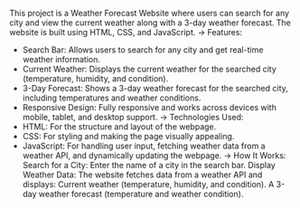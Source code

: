 This project is a Weather Forecast Website where users can search for any city and view the current weather along with a 3-day weather forecast. The website is built using HTML, CSS, and JavaScript.
-> Features:
- Search Bar: Allows users to search for any city and get real-time weather information.
- Current Weather: Displays the current weather for the searched city (temperature, humidity, and condition).
- 3-Day Forecast: Shows a 3-day weather forecast for the searched city, including temperatures and weather conditions.
- Responsive Design: Fully responsive and works across devices with mobile, tablet, and desktop support.
-> Technologies Used:
- HTML: For the structure and layout of the webpage.
- CSS: For styling and making the page visually appealing.
- JavaScript: For handling user input, fetching weather data from a weather API, and dynamically updating the webpage.
-> How It Works:
Search for a City: Enter the name of a city in the search bar.
Display Weather Data: The website fetches data from a weather API and displays:
Current weather (temperature, humidity, and condition).
A 3-day weather forecast (temperature and weather condition).
